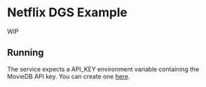 # Netflix DGS Example

WIP

## Running

The service expects a API_KEY environment variable containing the MovieDB API key. You can create one [here](https://www.themoviedb.org/settings/api).